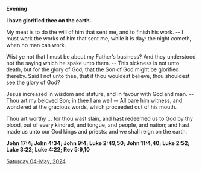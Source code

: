 **Evening**

**I have glorified thee on the earth.**
 
My meat is to do the will of him that sent me, and to finish his work. -- I must work the works of him that sent me, while it is day: the night cometh, when no man can work.
 
Wist ye not that I must be about my Father’s business? And they understood not the saying which he spake unto them. -- This sickness is not unto death, but for the glory of God, that the Son of God might be glorified thereby. Said I not unto thee, that if thou wouldest believe, thou shouldest see the glory of God?
 
Jesus increased in wisdom and stature, and in favour with God and man. -- Thou art my beloved Son; in thee I am well -- All bare him witness, and wondered at the gracious words, which proceeded out of his mouth.
 
Thou art worthy ... for thou wast slain, and hast redeemed us to God by thy blood, out of every kindred, and tongue, and peopIe, and nation; and hast made us unto our God kings and priests: and we shall reign on the earth.  

**John 17:4; John 4:34; John 9:4; Luke 2:49,50; John 11:4,40; Luke 2:52; Luke 3:22; Luke 4:22; Rev 5:9,10**

[Saturday 04-May, 2024](https://t.me/daily_light)

